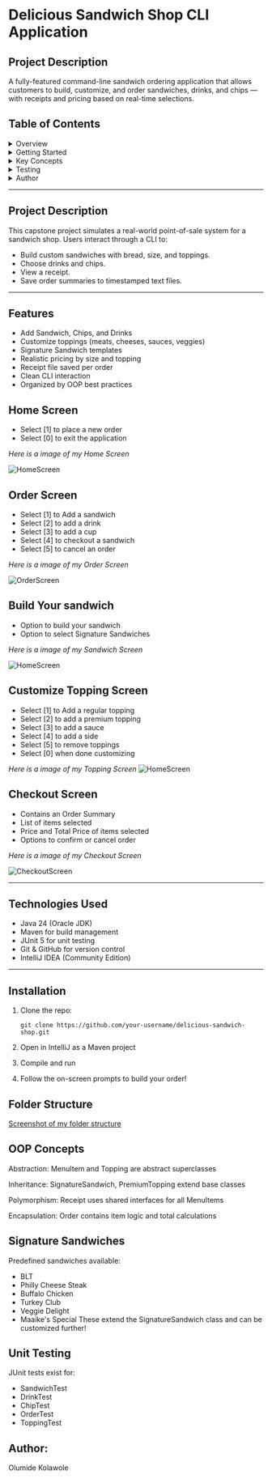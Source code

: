 # Delicious Sandwich Shop CLI Application 

## Project Description 

A fully-featured command-line sandwich ordering application that allows customers
to build, customize, and order sandwiches, drinks, and chips — with receipts and 
pricing based on real-time selections.

## Table of Contents
<details>
<summary> Overview</summary>

- [Project Description](#project-description)
- [Features](#features)
- [Technologies Used](#technologies-used)
</details>

<details>
<summary> Getting Started</summary>

- [Installation](#installation)
- [Running the App](#running-the-app)
- [Folder Structure](#folder-structure)

</details>

<details>
<summary> Key Concepts</summary>

- [OOP Concepts](#oop-concepts)
- [Signature Sandwiches](#signature-sandwiches)

</details>

<details>
<summary> Testing</summary>

- [Unit Testing](#unit-testing)

</details>

<details>
<summary> Author</summary>

- [About Me](#about-me)

</details>

---

## Project Description

This capstone project simulates a real-world point-of-sale system for a sandwich shop. Users interact through a CLI to:

- Build custom sandwiches with bread, size, and toppings.
- Choose drinks and chips.
- View a receipt.
- Save order summaries to timestamped text files.

---

## Features

- Add Sandwich, Chips, and Drinks
- Customize toppings (meats, cheeses, sauces, veggies)
- Signature Sandwich templates
- Realistic pricing by size and topping
- Receipt file saved per order
- Clean CLI interaction
- Organized by OOP best practices

## Home Screen 
- Select [1] to place a new order 
- Select [0] to exit the application 

*Here is a image of my Home Screen*

![HomeScreen](images/homescreen.png)

## Order Screen
- Select [1] to Add a sandwich 
- Select [2] to add a drink 
- Select [3] to add a cup 
- Select [4] to checkout a sandwich
- Select [5] to cancel an order

*Here is a image of my Order Screen*

![OrderScreen](images/orderscreen.png)

## Build Your sandwich 
- Option to build your sandwich
- Option to select Signature Sandwiches

*Here is a image of my Sandwich Screen*

![HomeScreen](images/buildsandwich.png)

## Customize Topping Screen
- Select [1] to Add a regular topping
- Select [2] to add a premium topping
- Select [3] to add a sauce
- Select [4] to add a side
- Select [5] to remove toppings
- Select [0] when done customizing

*Here is a image of my Topping Screen*
![HomeScreen](images/customizetopping.png)

## Checkout Screen
- Contains an Order Summary 
- List of items selected 
- Price and Total Price of items selected
- Options to confirm or cancel order 

*Here is a image of my Checkout Screen*

![CheckoutScreen](images/checkoutscreen.png)


---

## Technologies Used

- Java 24 (Oracle JDK)
- Maven for build management
- JUnit 5 for unit testing
- Git & GitHub for version control
- IntelliJ IDEA (Community Edition)

---

## Installation

1. Clone the repo:
   ```
   git clone https://github.com/your-username/delicious-sandwich-shop.git
   
2. Open in IntelliJ as a Maven project

3. Compile and run

4. Follow the on-screen prompts to build your order!

## Folder Structure

[Screenshot of my folder structure](#)


 ## OOP Concepts
Abstraction: MenuItem and Topping are abstract superclasses

Inheritance: SignatureSandwich, PremiumTopping extend base classes

Polymorphism: Receipt uses shared interfaces for all MenuItems

Encapsulation: Order contains item logic and total calculations

 ## Signature Sandwiches
Predefined sandwiches available:
- BLT
- Philly Cheese Steak
- Buffalo Chicken
- Turkey Club
- Veggie Delight
- Maaike's Special
These extend the SignatureSandwich class and can be customized further!

## Unit Testing
JUnit tests exist for:
- SandwichTest
- DrinkTest
- ChipTest
- OrderTest
- ToppingTest

## Author: 
Olumide Kolawole





